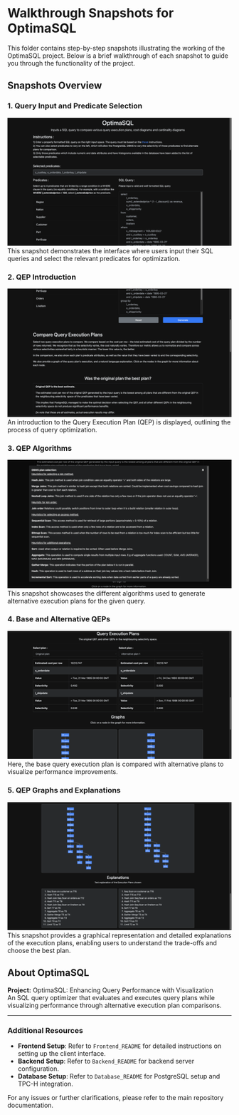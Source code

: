 # Walkthrough Snapshots for OptimaSQL

This folder contains step-by-step snapshots illustrating the working of the OptimaSQL project. Below is a brief walkthrough of each snapshot to guide you through the functionality of the project.

## Snapshots Overview

### 1. Query Input and Predicate Selection
![Query Input and Predicate Selection](./Query_input_%26_predicate_selection.png)
This snapshot demonstrates the interface where users input their SQL queries and select the relevant predicates for optimization.

### 2. QEP Introduction
![QEP Introduction](./QEP_introduction.png)
An introduction to the Query Execution Plan (QEP) is displayed, outlining the process of query optimization.

### 3. QEP Algorithms
![QEP Algorithms](./QEP_algorithms.png)
This snapshot showcases the different algorithms used to generate alternative execution plans for the given query.

### 4. Base and Alternative QEPs
![Base and Alternative QEPs](./Base_%26_alternative_QEP.png)
Here, the base query execution plan is compared with alternative plans to visualize performance improvements.

### 5. QEP Graphs and Explanations
![QEP Graphs and Explanations](./QEP_graphs_and_explanations.png)
This snapshot provides a graphical representation and detailed explanations of the execution plans, enabling users to understand the trade-offs and choose the best plan.

## About OptimaSQL
**Project:** OptimaSQL: Enhancing Query Performance with Visualization  
An SQL query optimizer that evaluates and executes query plans while visualizing performance through alternative execution plan comparisons.

---

### Additional Resources
- **Frontend Setup**: Refer to `Frontend_README` for detailed instructions on setting up the client interface.
- **Backend Setup**: Refer to `Backend_README` for backend server configuration.
- **Database Setup**: Refer to `Database_README` for PostgreSQL setup and TPC-H integration.

For any issues or further clarifications, please refer to the main repository documentation.
